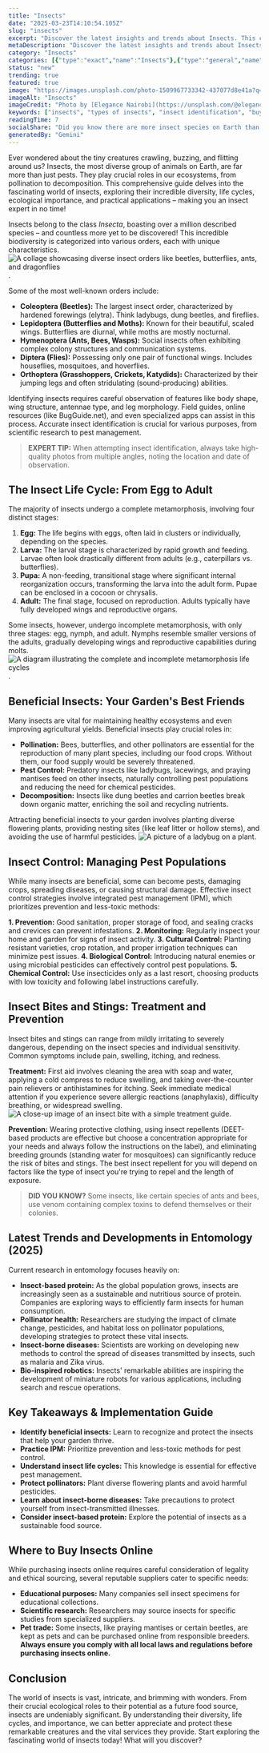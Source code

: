 ```yaml
---
title: "Insects"
date: "2025-03-23T14:10:54.105Z"
slug: "insects"
excerpt: "Discover the latest insights and trends about Insects. This comprehensive guide covers everything you need to know about Insects in 2025."
metaDescription: "Discover the latest insights and trends about Insects. This comprehensive guide covers everything you need to know about Insects in 2025."
category: "Insects"
categories: [{"type":"exact","name":"Insects"},{"type":"general","name":"Biology"},{"type":"medium","name":"Entomology"},{"type":"specific","name":"Insect Physiology"},{"type":"niche","name":"Hormonal Regulation"}]
status: "new"
trending: true
featured: true
image: "https://images.unsplash.com/photo-1509967733342-437077d8e41a?q=85&w=1200&fit=max&fm=webp&auto=compress"
imageAlt: "Insects"
imageCredit: "Photo by [Elegance Nairobi](https://unsplash.com/@elegancenairobi) on Unsplash"
keywords: ["insects", "types of insects", "insect identification", "buy insects online", "insect control", "insect bites treatment", "interesting insect facts", "insect life cycle", "beneficial insects garden", "best insect repellent"]
readingTime: 7
socialShare: "Did you know there are more insect species on Earth than all other animal species combined?  Their diversity is truly mind-blowing!"
generatedBy: "Gemini"
---
```


Ever wondered about the tiny creatures crawling, buzzing, and flitting around us?  Insects, the most diverse group of animals on Earth, are far more than just pests. They play crucial roles in our ecosystems, from pollination to decomposition.  This comprehensive guide delves into the fascinating world of insects, exploring their incredible diversity, life cycles, ecological importance, and practical applications –  making you an insect expert in no time!



Insects belong to the class *Insecta*, boasting over a million described species – and countless more yet to be discovered! This incredible biodiversity is categorized into various orders, each with unique characteristics.  ![A collage showcasing diverse insect orders like beetles, butterflies, ants, and dragonflies](https://images.unsplash.com/photo-1588260693037-45d3add2388d?q=85&w=1200&fit=max&fm=webp&auto=compress).

Some of the most well-known orders include:

* **Coleoptera (Beetles):**  The largest insect order, characterized by hardened forewings (elytra).  Think ladybugs, dung beetles, and fireflies.
* **Lepidoptera (Butterflies and Moths):**  Known for their beautiful, scaled wings.  Butterflies are diurnal, while moths are mostly nocturnal.
* **Hymenoptera (Ants, Bees, Wasps):**  Social insects often exhibiting complex colony structures and communication systems.
* **Diptera (Flies):**  Possessing only one pair of functional wings.  Includes houseflies, mosquitoes, and hoverflies.
* **Orthoptera (Grasshoppers, Crickets, Katydids):**  Characterized by their jumping legs and often stridulating (sound-producing) abilities.

Identifying insects requires careful observation of features like body shape, wing structure, antennae type, and leg morphology.  Field guides, online resources (like BugGuide.net), and even specialized apps can assist in this process.  Accurate insect identification is crucial for various purposes, from scientific research to pest management.

> **EXPERT TIP:** When attempting insect identification, always take high-quality photos from multiple angles, noting the location and date of observation.

## The Insect Life Cycle: From Egg to Adult

The majority of insects undergo a complete metamorphosis, involving four distinct stages:

1. **Egg:** The life begins with eggs, often laid in clusters or individually, depending on the species.
2. **Larva:** The larval stage is characterized by rapid growth and feeding. Larvae often look drastically different from adults (e.g., caterpillars vs. butterflies).
3. **Pupa:**  A non-feeding, transitional stage where significant internal reorganization occurs, transforming the larva into the adult form.  Pupae can be enclosed in a cocoon or chrysalis.
4. **Adult:** The final stage, focused on reproduction. Adults typically have fully developed wings and reproductive organs.

Some insects, however, undergo incomplete metamorphosis, with only three stages: egg, nymph, and adult. Nymphs resemble smaller versions of the adults, gradually developing wings and reproductive capabilities during molts. ![A diagram illustrating the complete and incomplete metamorphosis life cycles](https://images.unsplash.com/photo-1509967733342-437077d8e41a?q=85&w=1200&fit=max&fm=webp&auto=compress).

## Beneficial Insects: Your Garden's Best Friends

Many insects are vital for maintaining healthy ecosystems and even improving agricultural yields.  Beneficial insects play crucial roles in:

* **Pollination:** Bees, butterflies, and other pollinators are essential for the reproduction of many plant species, including our food crops.  Without them, our food supply would be severely threatened.
* **Pest Control:** Predatory insects like ladybugs, lacewings, and praying mantises feed on other insects, naturally controlling pest populations and reducing the need for chemical pesticides.
* **Decomposition:** Insects like dung beetles and carrion beetles break down organic matter, enriching the soil and recycling nutrients.

Attracting beneficial insects to your garden involves planting diverse flowering plants, providing nesting sites (like leaf litter or hollow stems), and avoiding the use of harmful pesticides. ![A picture of a ladybug on a plant](https://images.unsplash.com/photo-1584709868343-32cf410d1861?q=85&w=1200&fit=max&fm=webp&auto=compress).

## Insect Control: Managing Pest Populations

While many insects are beneficial, some can become pests, damaging crops, spreading diseases, or causing structural damage.  Effective insect control strategies involve integrated pest management (IPM), which prioritizes prevention and less-toxic methods:

**1. Prevention:**  Good sanitation, proper storage of food, and sealing cracks and crevices can prevent infestations.
**2. Monitoring:** Regularly inspect your home and garden for signs of insect activity.
**3. Cultural Control:**  Planting resistant varieties, crop rotation, and proper irrigation techniques can minimize pest issues.
**4. Biological Control:** Introducing natural enemies or using microbial pesticides can effectively control pest populations.
**5. Chemical Control:**  Use insecticides only as a last resort, choosing products with low toxicity and following label instructions carefully.

## Insect Bites and Stings: Treatment and Prevention

Insect bites and stings can range from mildly irritating to severely dangerous, depending on the insect species and individual sensitivity. Common symptoms include pain, swelling, itching, and redness.

**Treatment:**  First aid involves cleaning the area with soap and water, applying a cold compress to reduce swelling, and taking over-the-counter pain relievers or antihistamines for itching.  Seek immediate medical attention if you experience severe allergic reactions (anaphylaxis), difficulty breathing, or widespread swelling.  ![A close-up image of an insect bite with a simple treatment guide](https://images.unsplash.com/photo-1596244450849-5e2b02a34486?q=85&w=1200&fit=max&fm=webp&auto=compress).

**Prevention:**  Wearing protective clothing, using insect repellents (DEET-based products are effective but choose a concentration appropriate for your needs and always follow the instructions on the label), and eliminating breeding grounds (standing water for mosquitoes) can significantly reduce the risk of bites and stings.  The best insect repellent for you will depend on factors like the type of insect you're trying to repel and the length of exposure.

> **DID YOU KNOW?** Some insects, like certain species of ants and bees, use venom containing complex toxins to defend themselves or their colonies.

##  Latest Trends and Developments in Entomology (2025)

Current research in entomology focuses heavily on:

* **Insect-based protein:** As the global population grows, insects are increasingly seen as a sustainable and nutritious source of protein.  Companies are exploring ways to efficiently farm insects for human consumption.
* **Pollinator health:**  Researchers are studying the impact of climate change, pesticides, and habitat loss on pollinator populations, developing strategies to protect these vital insects.
* **Insect-borne diseases:**  Scientists are working on developing new methods to control the spread of diseases transmitted by insects, such as malaria and Zika virus.
* **Bio-inspired robotics:**  Insects' remarkable abilities are inspiring the development of miniature robots for various applications, including search and rescue operations.

## Key Takeaways & Implementation Guide

* **Identify beneficial insects:** Learn to recognize and protect the insects that help your garden thrive.
* **Practice IPM:** Prioritize prevention and less-toxic methods for pest control.
* **Understand insect life cycles:**  This knowledge is essential for effective pest management.
* **Protect pollinators:** Plant diverse flowering plants and avoid harmful pesticides.
* **Learn about insect-borne diseases:** Take precautions to protect yourself from insect-transmitted illnesses.
* **Consider insect-based protein:** Explore the potential of insects as a sustainable food source.

## Where to Buy Insects Online

While purchasing insects online requires careful consideration of legality and ethical sourcing, several reputable suppliers cater to specific needs:

* **Educational purposes:**  Many companies sell insect specimens for educational collections.
* **Scientific research:**  Researchers may source insects for specific studies from specialized suppliers.
* **Pet trade:**  Some insects, like praying mantises or certain beetles, are kept as pets and can be purchased online from responsible breeders.  **Always ensure you comply with all local laws and regulations before purchasing insects online.**

## Conclusion

The world of insects is vast, intricate, and brimming with wonders. From their crucial ecological roles to their potential as a future food source, insects are undeniably significant.  By understanding their diversity, life cycles, and importance, we can better appreciate and protect these remarkable creatures and the vital services they provide.  Start exploring the fascinating world of insects today!  What will you discover?

